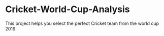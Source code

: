 # Cricket-World-Cup-Analysis
This project helps you select the perfect Cricket team from the world cup 2019.
